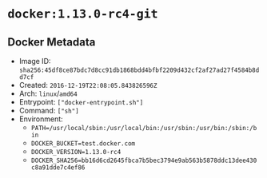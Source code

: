 # `docker:1.13.0-rc4-git`

## Docker Metadata

- Image ID: `sha256:45df8ce87bdc7d8cc91db1868bdd4bfbf2209d432cf2af27ad27f4584b8dd7cf`
- Created: `2016-12-19T22:08:05.843826596Z`
- Arch: `linux`/`amd64`
- Entrypoint: `["docker-entrypoint.sh"]`
- Command: `["sh"]`
- Environment:
  - `PATH=/usr/local/sbin:/usr/local/bin:/usr/sbin:/usr/bin:/sbin:/bin`
  - `DOCKER_BUCKET=test.docker.com`
  - `DOCKER_VERSION=1.13.0-rc4`
  - `DOCKER_SHA256=bb16d6cd2645fbca7b5bec3794e9ab563b5878ddc13dee430c8a91dde7c4ef86`
